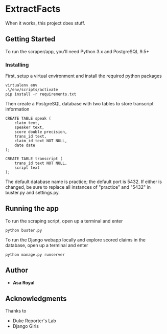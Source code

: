 # ExtractFacts

When it works, this project does stuff.

## Getting Started

To run the scraper/app, you'll need Python 3.x and PostgreSQL 9.5+

### Installing

First, setup a virtual environment and install the required python packages

```
virtualenv env
.\/env/scripts/activate
pip install -r requirements.txt
```

Then create a PostgreSQL database with two tables to store transcript information
```
CREATE TABLE speak (
    claim text,
    speaker text,
    score double precision,
    trans_id text,
    claim_id text NOT NULL,
    date date
);

CREATE TABLE transcript (
    trans_id text NOT NULL,
    script text
);

```
The default database name is practice; the default port is 5432. If either is changed, be sure to replace all instances of "practice" and "5432" in buster.py and settings.py.


## Running the app

To run the scraping script, open up a terminal and enter

```
python buster.py

```

To run the Django webapp locally and explore scored claims in the database, open up a terminal and enter
```
python manage.py runserver

```


## Author

* **Asa Royal** 

## Acknowledgments
Thanks to

* Duke Reporter's Lab
* Django Girls